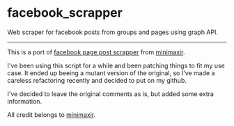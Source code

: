 # facebook_scrapper
Web scraper for facebook posts from groups and pages using graph API.
  
---
This is a port of [facebook page post scrapper](https://github.com/minimaxir/facebook-page-post-scraper) from [minimaxir](https://github.com/minimaxir). 
  
I've been using this script for a while and been patching things to fit my use case. It ended up beeing a mutant version of the original, so I've made a careless refactoring recently and decided to put on my github.

I've decided to leave the original comments as is, but added some extra information.
  
All credit belongs to [minimaxir](https://github.com/minimaxir).
